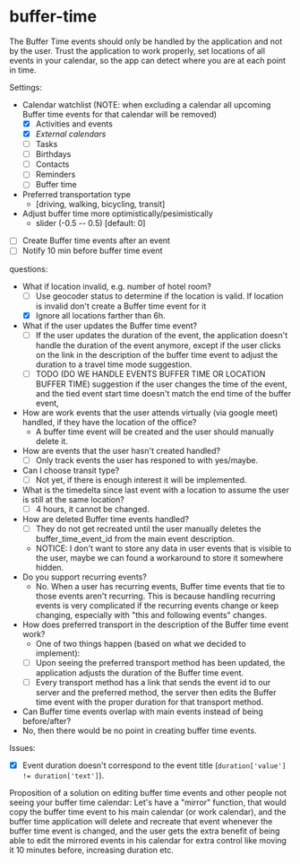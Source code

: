 # buffer-time
The Buffer Time events should only be handled by the application and not by the user.
Trust the application to work properly, set locations of all events in your calendar, so the app can detect where you are at each point in time.

Settings:
  - Calendar watchlist (NOTE: when excluding a calendar all upcoming Buffer time events for that calendar will be removed)
    - [x] Activities and events
    - [x] *External calendars*
    - [ ] Tasks
    - [ ] Birthdays
    - [ ] Contacts
    - [ ] Reminders
    - [ ] Buffer time
  - Preferred transportation type
    - [driving, walking, bicycling, transit]
  - Adjust buffer time more optimistically/pesimistically
    - slider (-0.5 -- 0.5) [default: 0]
  - [ ] Create Buffer time events after an event
  - [ ] Notify 10 min before buffer time event

questions:
- What if location invalid, e.g. number of hotel room?
  - [ ] Use geocoder status to determine if the location is valid. If location is invalid don't create a Buffer time event for it
  - [x] Ignore all locations farther than 6h.
- What if the user updates the Buffer time event?
  - [ ] If the user updates the duration of the event, the application doesn't handle the duration of the event anymore, except if the user clicks on the link in the description of the buffer time event to adjust the duration to a travel time mode suggestion.
  - [ ] TODO (DO WE HANDLE EVENTS BUFFER TIME OR LOCATION BUFFER TIME) suggestion if the user changes the time of the event, and the tied event start time doesn't match the end time of the buffer event,
- How are work events that the user attends virtually (via google meet) handled, if they have the location of the office?
  - A buffer time event will be created and the user should manually delete it.
- How are events that the user hasn't created handled?
  - [ ] Only track events the user has responed to with yes/maybe.
- Can I choose transit type?
  - [ ] Not yet, if there is enough interest it will be implemented.
- What is the timedelta since last event with a location to assume the user is still at the same location?
  - [ ] 4 hours, it cannot be changed.
- How are deleted Buffer time events handled?
  - [ ] They do not get recreated until the user manually deletes the buffer\_time\_event\_id from the main event description.
  - NOTICE: I don't want to store any data in user events that is visible to the user, maybe we can found a workaround to store it somewhere hidden.
- Do you support recurring events?
  - No. When a user has recurring events, Buffer time events that tie to those events aren't recurring. This is because handling recurring events is very complicated if the recurring events change or keep changing, especially with "this and following events" changes.
- How does preferred transport in the description of the Buffer time event work?
  - One of two things happen (based on what we decided to implement):
  - [ ] Upon seeing the preferred transport method has been updated, the application adjusts the duration of the Buffer time event.
  - [ ] Every transport method has a link that sends the event id to our server and the preferred method, the server then edits the Buffer time event with the proper duration for that transport method.
- Can Buffer time events overlap with main events instead of being before/after?
 - No, then there would be no point in creating buffer time events.

Issues:
- [x] Event duration doesn't correspond to the event title (`duration['value'] != duration['text']`).


Proposition of a solution on editing buffer time events and other people not seeing your buffer time calendar:
Let's have a "mirror" function, that would copy the buffer time event to his main calendar (or work calendar), and the buffer time application will delete and recreate that event whenever the buffer time event is changed, and the user gets the extra benefit of being able to edit the mirrored events in his calendar for extra control like moving it 10 minutes before, increasing duration etc.

